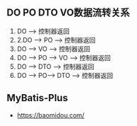 ## DO PO DTO VO数据流转关系
1. DO --> 控制器返回 
2. 2.DO --> PO --> 控制器返回
3. DO --> VO --> 控制器返回
4. DO --> PO --> VO --> 控制器返回
5. DO --> DTO --> 控制器返回
6. DO --> PO--> DTO --> 控制器返回

##  MyBatis-Plus
- https://baomidou.com/